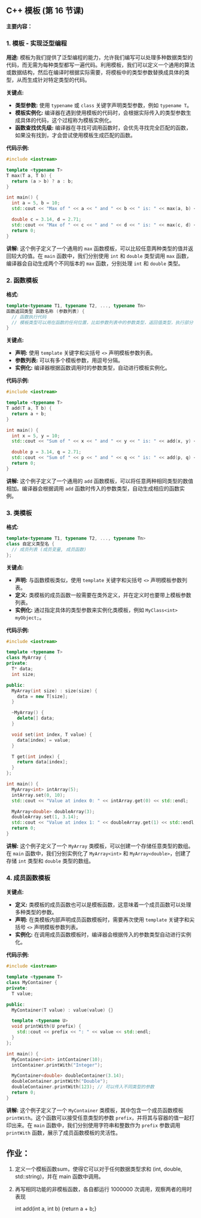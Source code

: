 ## C++ 模板 (第 16 节课)

**主要内容：**

### 1. 模板 - 实现泛型编程

**用途:** 模板为我们提供了泛型编程的能力，允许我们编写可以处理多种数据类型的代码，而无需为每种类型都写一遍代码。利用模板，我们可以定义一个通用的算法或数据结构，然后在编译时根据实际需要，将模板中的类型参数替换成具体的类型，从而生成针对特定类型的代码。

**关键点:**

* **类型参数:** 使用 `typename` 或 `class` 关键字声明类型参数，例如 `typename T`。
* **模板实例化:** 编译器在遇到使用模板的代码时，会根据实际传入的类型参数生成具体的代码，这个过程称为模板实例化。
* **函数查找优先级:** 编译器在寻找可调用函数时，会优先寻找完全匹配的函数，如果没有找到，才会尝试使用模板生成匹配的函数。

**代码示例:**

```cpp
#include <iostream>

template <typename T>
T max(T a, T b) {
  return (a > b) ? a : b;
}

int main() {
  int a = 5, b = 10;
  std::cout << "Max of " << a << " and " << b << " is: " << max(a, b) << std::endl;

  double c = 3.14, d = 2.71;
  std::cout << "Max of " << c << " and " << d << " is: " << max(c, d) << std::endl;
  return 0;
}
```

**讲解:**  这个例子定义了一个通用的 `max` 函数模板，可以比较任意两种类型的值并返回较大的值。在 `main` 函数中，我们分别使用 `int` 和 `double` 类型调用 `max` 函数，编译器会自动生成两个不同版本的 `max` 函数，分别处理 `int` 和 `double` 类型。

### 2. 函数模板

**格式:**

```cpp
template<typename T1, typename T2, ..., typename Tn> 
函数返回类型 函数名称 (参数列表) {
  // 函数执行代码
  // 模板类型可以用在函数的任何位置，比如参数列表中的参数类型，返回值类型，执行部分
}
```

**关键点:**

* **声明:** 使用 `template` 关键字和尖括号 `<>` 声明模板参数列表。
* **参数列表:**  可以有多个模板参数，用逗号分隔。
* **实例化:**  编译器根据函数调用时的参数类型，自动进行模板实例化。

**代码示例:**

```cpp
#include <iostream>

template <typename T>
T add(T a, T b) {
  return a + b;
}

int main() {
  int x = 5, y = 10;
  std::cout << "Sum of " << x << " and " << y << " is: " << add(x, y) << std::endl;

  double p = 3.14, q = 2.71;
  std::cout << "Sum of " << p << " and " << q << " is: " << add(p, q) << std::endl;
  return 0;
}
```

**讲解:**  这个例子定义了一个通用的 `add` 函数模板，可以将任意两种相同类型的数值相加。编译器会根据调用 `add` 函数时传入的参数类型，自动生成相应的函数实例。

### 3. 类模板

**格式:**

```cpp
template<typename T1, typename T2, ..., typename Tn>
class 自定义类型名 {
  // 成员列表 (成员变量, 成员函数)
};
```

**关键点:**

* **声明:** 与函数模板类似，使用 `template` 关键字和尖括号 `<>` 声明模板参数列表。
* **定义:**  类模板的成员函数一般需要在类外定义，并在定义时也要带上模板参数列表。
* **实例化:**  通过指定具体的类型参数来实例化类模板，例如 `MyClass<int> myObject;`。

**代码示例:**

```cpp
#include <iostream>

template <typename T>
class MyArray {
private:
  T* data;
  int size;

public:
  MyArray(int size) : size(size) {
    data = new T[size];
  }

  ~MyArray() {
    delete[] data;
  }

  void set(int index, T value) {
    data[index] = value;
  }

  T get(int index) {
    return data[index];
  }
};

int main() {
  MyArray<int> intArray(5);
  intArray.set(0, 10);
  std::cout << "Value at index 0: " << intArray.get(0) << std::endl;

  MyArray<double> doubleArray(3);
  doubleArray.set(1, 3.14);
  std::cout << "Value at index 1: " << doubleArray.get(1) << std::endl;
  return 0;
}
```

**讲解:** 这个例子定义了一个 `MyArray` 类模板，可以创建一个存储任意类型的数组。在 `main` 函数中，我们分别实例化了 `MyArray<int>` 和 `MyArray<double>`，创建了存储 `int` 类型和 `double` 类型的数组。


### 4. 成员函数模板

**关键点:**

* **定义:** 类模板的成员函数也可以是模板函数，这意味着一个成员函数可以处理多种类型的参数。
* **声明:** 在类模板内部声明成员函数模板时，需要再次使用 `template` 关键字和尖括号 `<>` 声明模板参数列表。
* **实例化:** 在调用成员函数模板时，编译器会根据传入的参数类型自动进行实例化。

**代码示例:**

```cpp
#include <iostream>

template <typename T>
class MyContainer {
private:
  T value;

public:
  MyContainer(T value) : value(value) {}

  template <typename U>
  void printWith(U prefix) {
    std::cout << prefix << ": " << value << std::endl;
  }
};

int main() {
  MyContainer<int> intContainer(10);
  intContainer.printWith("Integer");

  MyContainer<double> doubleContainer(3.14);
  doubleContainer.printWith("Double");
  doubleContainer.printWith(123); // 可以传入不同类型的参数
  return 0;
}
```

**讲解:** 这个例子定义了一个 `MyContainer` 类模板，其中包含一个成员函数模板 `printWith`。这个函数可以接受任意类型的参数 `prefix`，并将其与容器的值一起打印出来。在 `main` 函数中，我们分别使用字符串和整数作为 `prefix` 参数调用 `printWith` 函数，展示了成员函数模板的灵活性。

## 作业：

1. 定义一个模板函数sum，使得它可以对于任何数据类型求和 (int, double, std::string)，并在 main 函数中调用。

2. 再写相同功能的非模板函数，各自都运行 1000000 次调用，观察两者的用时表现

   int add(int a, int b) {return a + b;}

